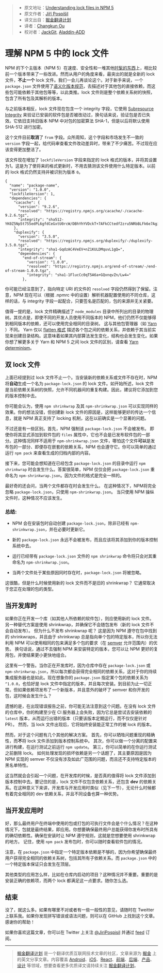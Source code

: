 > * 原文地址：[Understanding lock files in NPM 5](http://jpospisil.com/2017/06/02/understanding-lock-files-in-npm-5.html)
> * 原文作者：[Jiří Pospíšil](https://twitter.com/JiriPospisil)
> * 译文出自：[掘金翻译计划](https://github.com/xitu/gold-miner)
> * 译者：[Changkun Ou](https://github.com/changkun/)
> * 校对者：[JackGit](https://github.com/JackGit), [Aladdin-ADD](https://github.com/Aladdin-ADD)

# 理解 NPM 5 中的 lock 文件

NPM 的下个主版本（NPM 5）在速度、安全性和一堆其他[时髦的东西](blog.npmjs.org/post/161276872334/npm5-is-now-npmlatest)上，相比较前一个版本带来了一些改进。然而从用户的角度来看，最突出的就是全新的 lock 文件，**不止一个** lock 文件。我们一会儿再谈论这个。对于新手来说，一个 `package.json` 文件使用了[语义化版本规范](https://github.com/xitu/gold-miner/pull/1763/semver.org)，去描述对于其他包的直接依赖，而这些包可能依赖于其他包等等，以此类推。lock 文件则是整个依赖关系树的快照，包含了所有包及其解析的版本。

与之前版本相反，lock 文件现在包含一个 integrity 字段，它使用 [Subresource Integrity](https://w3c.github.io/webappsec-subresource-integrity/) 来验证已安装的软件包是否被改动过，换句话来说，验证包是否已失效。它依旧支持旧版本 NPM 中对包的加密算法 SHA-1，但是以后将默认使用 SHA-512 进行加密。

这个文件目前**取消**了 `from` 字段。众所周知，这个字段和市场发生不一致的 `version` 字段一起，给代码审查看文件改动差异时，带来了不少痛苦。不过现在应该变得更加整洁了。

该文件现在增加了 `lockfileVersion` 字段来指定的 lock 格式的版本，并将其设置为1。这是为了使将来的格式更新时，不用去猜测该文件使用什么特定版本。以前的 lock 格式仍然支持并被识别为版本 `0`。


```
{
  "name": "package-name",
  "version": "1.0.0",
  "lockfileVersion": 1,
  "dependencies": {
    "cacache": {
      "version": "9.2.6",
      "resolved": "https://registry.npmjs.org/cacache/-/cacache-9.2.6.tgz",
      "integrity": "sha512-YK0Z5Np5t755edPL6gfdCeGxtU0rcW/DBhYhYVDckT+7AFkCCtedf2zru5NRbBLFk6e7Agi/RaqTOAfiaipUfg=="
    },
    "duplexify": {
      "version": "3.5.0",
      "resolved": "https://registry.npmjs.org/duplexify/-/duplexify-3.5.0.tgz",
      "integrity": "sha1-GqdzAC4VeEV+nZ1KULDMquvL1gQ=",
      "dependencies": {
        "end-of-stream": {
          "version": "1.0.0",
          "resolved": "https://registry.npmjs.org/end-of-stream/-/end-of-stream-1.0.0.tgz",
          "integrity": "sha1-1FlucCc0qT5A6a+GQxnqvZn/Lw4="
        },
```

你可能已经注意到了，指向特定 URI 的文件的 `resolved` 字段仍然得到了保留。注意，NPM 现在可以（根据 .npmrc 中的设置）解析机器配置使用的不同仓库，这样的话，与 integrity 字段一起配合，只要签名是匹配的，包的来源并无关紧要。

值得一提的是，lock 文件精确描述了 `node_modules` 目录中所列出的目录的物理树。其优点是，即使不同的开发人员使用不同版本的 NPM，他们仍然不仅能够得到相同版本的依赖，还可以使用完全相同的目录树。 这与其他包管理器（如 [Yarn](https://yarnpkg.com/en/) ）不同。 Yarn 仅以 [flatten 格式](https://github.com/yarnpkg/yarn/blob/46750b2bebd487fb2d2011b9c4b7646ec6e2d8a3/yarn.lock) 描述各个包之间的依赖关系，并依赖于其当前实现来创建目录结构。这意味着如果其内部算法发生变化，结构也会发生变化。如果你想了解更多关于 Yarn 和 NPM 5 之间 lock 文件的区别，请查看 [Yarn determinism](https://yarnpkg.com/blog/2017/05/31/determinism/)。

## 双 lock 文件

上面已经提到过 lock 文件不止一个。当安装新的依赖关系或文件不存在时，NPM 将**自动**生成一个名为 `package-lock.json` 的 lock 文件。如开始所述，lock 文件是当前依赖关系树的快照，允许不同机器间的重复构建。因此，建议将它添加到您的版本控制中去。

你可能会认为，使用 `npm shrinkwrap` 及其 `npm-shrinkwrap.json` 可以实现同样的效果。你的想法没错，但创建新 lock 文件的原因是，这样能够更好的传达一个信息，就是 NPM 真正支持了 locking 机制，这在以前确实是一个显著的问题。

不过还是有一些区别。首先，NPM 强制该 `package-lock.json` 不会被发布。 即使你将其显式添加到软件包的 `files` 属性中，它也不会是已发布软件包的一部分。这种情况同样不适用于 `npm-shrinkwrap.json` 文件，哪怕这个文件**可以**是发布包的一部分、即便存在嵌套的依赖关系，NPM 也会遵守它。你可以简单的通过运行 `npm pack` 来查看生成的归档内部的内容。

接下来，您可能会想知道在已经包含 `package-lock.json` 的目录中运行 `npm shrinkwrap` 时会发生什么。答案很简单，NPM 仅仅会把 `package-lock.json` 重命名为 `npm-shrinkwrap.json`。因为文件的格式是完全一样的。

最好奇的还会问，当两个文件都存在时会发生什么。 在这种情况下，NPM将完全忽略 `package-lock.json`，只使用 `npm-shrinkwrap.json`。 当只使用 NPM 操纵文件时，这种情况不应该发生。

### 总结:

- NPM 会在安装包时自动创建 `package-lock.json`，除非已经有 `npm-shrinkwrap.json`，并在必要时更新它。

- 新的 `package-lock.json` 永远不会被发布，而且应该将其添加到你的版本控制系统中去。

- 运行已经带有 `package-lock.json` 文件的 `npm shrinkwrap` 命令将只会对其重命名为 `npm-shrinkwrap.json`。

- 当两个文件处于某些原因同时存在时，`package-lock.json` 将被忽略。

这很酷，但是什么时候使用新的 lock 文件而不是旧的 shrinkwrap？ 它通常取决于您正在处理的包的类型。

## 当开发库时

如果你正在开发一个库（如其他人所依赖的软件包），则应使用新的 lock 文件。 另一种替代方案是使用 shrinkwrap，并确保它不会随包发布（新的 lock 文件不会自动发布）。 但为什么不发布 shrinkwrap 呢？ 这是因为 NPM 遵守在包中找到的 shrinkwraps，并且由于 shrinkwrap 总是指向单个包的特定版本，所以你无法利用 NPM 可以使用相同的包来满足多个包的要求（在 [semver](//semver.org) 允许范围内）的优势。 换句话说，通过不去强制 NPM 来安装特定的版本，您可以让 NPM 更好的复用包，并使结果更小更快地组合。

这里有一个警告。当你正在开发库时，因为仓库中存在 `package-lock.json` 或 `npm-shrinkwrap.json`，所以每次都会获得完全相同的依赖关系，这对于你的持续集成服务器也是如此。现在想象你的 `package.json` 指定某个包的依赖关系为 `^1.0.0`，也恰好是 lock 文件中指定的版本，并且每次安装。到目前为止一切正常。但如果依赖项发布了一个新版本，并且意外的破坏了 semver 和你开发的包，这时候会发生什么？

遗憾的是，在出现错误报告之前，你可能无法注意到这个问题。在没有 lock 文件的仓库中，你的构建至少在 CI 服务器上会失败，因为它总是尝试去安装依赖的 `latest` 版本，从而运行出错的版本（只要该版本定期运行，而不仅仅是针对 PR）。 然而，当 lock 文件出现后，它将始终安装能正常工作的被 lock 的版本。

然而，对于这个问题有几个其他的解决方案。 首先，你可以牺牲问题重现的精确性，而**不**将 lock 文件添加到版本控制系统中。 其次，你可以做一个分离的配置来进行构建，在运行测试之前运行 `npm update`。 第三，你可以简单的在你运行测试之前删除 lock。 如何处理发现的损坏依赖是另一个话题了，其主要原因是因为 NPM 实现的 semver 不仅没有涉及如此广范围的问题，而且还不支持特定版本的黑名单特性。

这当然就会会引起一个问题，在开发库的时候，是否真的值得将 lock 文件添加到版本控制中去。要记住的是，lock 文件不仅包含依赖关系，还包含 **dev** 的依赖关系。在这种意义下来讲，开发库与开发应用时类似（见下一节），无论什么时候都有着完全相同的 dev 依赖关系，并且不同设备也算一种优势。

## 当开发应用时

好，那么最终用户在终端中使用的包或打包的可执行文件会是个什么情况？在这种情况下，包就是最终结果，即应用。你想要确保最终用户总能获得你发布时所具有的确切依赖性。确保在安装时让 NPM 遵守规则，这就是您想要使用 shrinkwrap 的地方。 记住，使用 `npm pack` 发布包时，你可以随时查看软件包的情况。

注意，在 `package.json` 中指定一个特定版本依赖是不够的，因为你希望确保最终用户获得完全相同的依赖关系树，包括其所有子依赖关系。而 `package.json` 中的一个特定版本保证只会发生在顶层。

其他类型的应用怎么样，比如在仓库内启动的项目？这种情况并不重要。重要的是安装正确的依赖项，而两个 lock 都满足这一点要求。随你怎么选。

## 结束

没了，就这么多。如果有哪里不对或者有一些一般性的意见，请随时在 Tweitter 上联系我。如果你发现拼写错误或语法问题，则可以在 GitHub 上找到这个文章。感谢你的帮助！

如果你喜欢这篇文章，你可以在 Twitter 上关注 [@JiriPospisil](https://twitter.com/JiriPospisil) 并通过 [feed](/feed.xml) 订阅。

---

> [掘金翻译计划](https://github.com/xitu/gold-miner) 是一个翻译优质互联网技术文章的社区，文章来源为 [掘金](https://juejin.im) 上的英文分享文章。内容覆盖 [Android](https://github.com/xitu/gold-miner#android)、[iOS](https://github.com/xitu/gold-miner#ios)、[React](https://github.com/xitu/gold-miner#react)、[前端](https://github.com/xitu/gold-miner#前端)、[后端](https://github.com/xitu/gold-miner#后端)、[产品](https://github.com/xitu/gold-miner#产品)、[设计](https://github.com/xitu/gold-miner#设计) 等领域，想要查看更多优质译文请持续关注 [掘金翻译计划](https://github.com/xitu/gold-miner)。

